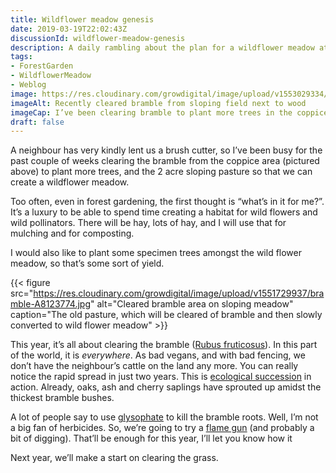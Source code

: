 ```yaml
---
title: Wildflower meadow genesis
date: 2019-03-19T22:02:43Z
discussionId: wildflower-meadow-genesis
description: A daily rambling about the plan for a wildflower meadow at Forest Garden Wales.
tags: 
- ForestGarden
- WildflowerMeadow
- Weblog
image: https://res.cloudinary.com/growdigital/image/upload/v1553029334/coppice-ECC69E6F.jpg
imageAlt: Recently cleared bramble from sloping field next to wood
imageCap: I’ve been clearing bramble to plant more trees in the coppice
draft: false
---
```


A neighbour has very kindly lent us a brush cutter, so I’ve been busy for the past couple of weeks clearing the bramble from the coppice area (pictured above) to plant more trees, and the 2 acre sloping pasture so that we can create a wildflower meadow.

Too often, even in forest gardening, the first thought is “what’s in it for me?”. It’s a luxury to be able to spend time creating a habitat for wild flowers and wild pollinators. There will be hay, lots of hay, and I will use that for mulching and for composting. 

I would also like to plant some specimen trees amongst the wild flower meadow, so that’s some sort of yield.

{{< figure src="https://res.cloudinary.com/growdigital/image/upload/v1551729937/bramble-A8123774.jpg" alt="Cleared bramble area on sloping meadow" caption="The old pasture, which will be cleared of bramble and then slowly converted to wild flower meadow" >}}

This year, it’s all about clearing the bramble ([Rubus fruticosus](https://pfaf.org/user/plant.aspx?latinname=Rubus+fruticosus)). In this part of the world, it is _everywhere_. As bad vegans, and with bad fencing, we don’t have the neighbour’s cattle on the land any more. You can really notice the rapid spread in just two years. This is [ecological succession](https://en.wikipedia.org/wiki/Ecological_succession) in action. Already, oaks, ash and cherry saplings have sprouted up amidst the thickest bramble bushes. 

A lot of people say to use [glysophate](https://en.wikipedia.org/wiki/Glyphosate) to kill the bramble roots. Well, I’m not a big fan of herbicides. So, we’re going to try a [flame gun](http://www.sheenflamegun.co.uk/index.htm) (and probably a bit of digging). That’ll be enough for this year, I’ll let you know how it <goes class=""></goes>

Next year, we’ll make a start on clearing the grass.
